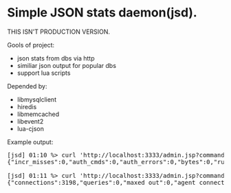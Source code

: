 Simple JSON stats daemon(jsd).
===

THIS ISN'T PRODUCTION VERSION.

Gools of project:
* json stats from dbs via http
* similiar json output for popular dbs
* support lua scripts

Depended by:
* libmysqlclient
* hiredis
* libmemcached
* libevent2
* lua-cjson

Example output:
<pre>
[jsd] 01:10 %> curl 'http://localhost:3333/admin.jsp?command=memcached'
{"incr_misses":0,"auth_cmds":0,"auth_errors":0,"bytes":0,"rusage_system":5.394793,"connection_structures":6,"total_connections":267,"time":1363554636,"pointer_size":64,"touch_misses":0,"hash_is_expanding":0,"curr_connections":5,"cmd_flush":0,"cmd_touch":0,"limit_maxbytes":67108864,"cas_misses":0,"cas_badval":0,"incr_hits":0,"bytes_read":6008,"cas_hits":0,"hash_bytes":524288,"cmd_set":0,"get_hits":0,"rusage_user":5.794673,"bytes_written":274094,"listen_disabled_num":0,"reclaimed":0,"evictions":0,"evicted_unfetched":0,"conn_yields":0,"accepting_conns":1,"curr_items":0,"decr_misses":0,"total_items":0,"pid":1477,"touch_hits":0,"expired_unfetched":0,"threads":4,"delete_misses":0,"hash_power_level":16,"uptime":1163623,"delete_hits":0,"cmd_get":0,"decr_hits":0,"reserved_fds":20,"get_misses":0}

[jsd] 01:11 %> curl 'http://localhost:3333/admin.jsp?command=sphinx'
{"connections":3198,"queries":0,"maxed_out":0,"agent_connect":0,"uptime":459238,"dist":{"dist_queries":0,"dist_wait":0,"dist_wall":0,"dist_local":0},"query_wall":0,"agent_retry":0,"ag":{"ag_dist1_0_query_timeouts":0,"ag_dist1_0_connect_failures":0,"ag_dist1_0_wrong_replies":0,"ag_dist1_1_unexpected_closings":0,"ag_dist1_1_connect_timeouts":0,"ag_dist1_1_wrong_replies":0,"ag_dist1_1_network_errors":0,"ag_dist1_1_connect_failures":0,"ag_dist1_0_connect_timeouts":0,"ag_dist1_0_network_errors":0,"ag_dist1_0_unexpected_closings":0,"ag_dist1_1_query_timeouts":0},"comm":{"command_flushattrs":0,"command_status":3197,"command_keywords":0,"command_update":0,"command_search":0,"command_persist":0,"command_excerpt":0},"avg":{"avg_dist_local":0,"avg_dist_wait":0,"avg_dist_wall":0,"avg_query_wall":0}}
</pre>
